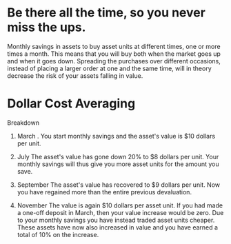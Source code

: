 # Be there all the time, so you never miss the ups.

Monthly savings in assets to buy asset units at different times, one or more times a month. This means that you will buy both when the market goes up and when it goes down. Spreading the purchases over different occasions, instead of placing a larger order at one and the same time, will in theory decrease the risk of your assets falling in value.

# Dollar Cost Averaging
Breakdown
1. March . 
You start monthly savings and the asset's value is $10 dollars per unit. 

2. July
The asset's value has gone down 20% to $8 dollars per unit. Your monthly savings will thus give you more asset units for the amount you save. 

3. September
The asset's value has recovered to $9 dollars per unit. Now you have regained more than the entire previous devaluation. 

4. November
The value is again $10 dollars per asset unit. If you had made a one-off deposit in March, then your value increase would be zero. Due to your monthly savings you have instead traded asset units cheaper. These assets have now also increased in value and you have earned a total of 10% on the increase.
